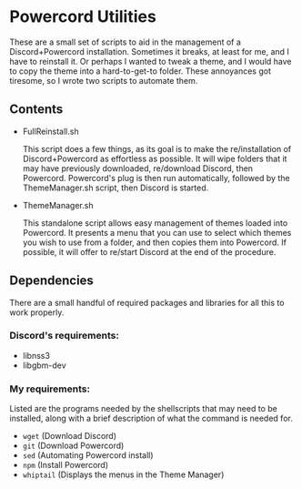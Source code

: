 # Powercord Utilities
These are a small set of scripts to aid in the management of a Discord+Powercord installation. Sometimes it breaks, at least for me, and I have to reinstall it. Or perhaps I wanted to tweak a theme, and I would have to copy the theme into a hard-to-get-to folder. These annoyances got tiresome, so I wrote two scripts to automate them.
## Contents
* FullReinstall.sh
	
	This script does a few things, as its goal is to make the re/installation of Discord+Powercord as effortless as possible.
	It will wipe folders that it may have previously downloaded, re/download Discord, then Powercord.
	Powercord's plug is then run automatically, followed by the ThemeManager.sh script, then Discord is started.
* ThemeManager.sh
	
	This standalone script allows easy management of themes loaded into Powercord.
	It presents a menu that you can use to select which themes you wish to use from a folder, and then copies them into Powercord.
	If possible, it will offer to re/start Discord at the end of the procedure.
	
## Dependencies
There are a small handful of required packages and libraries for all this to work properly.
### Discord's requirements:
* libnss3
* libgbm-dev
### My requirements:
Listed are the programs needed by the shellscripts that may need to be installed, along with a brief description of what the command is needed for.
* `wget` (Download Discord)
* `git` (Download Powercord)
* `sed` (Automating Powercord install)
* `npm` (Install Powercord)
* `whiptail` (Displays the menus in the Theme Manager)
